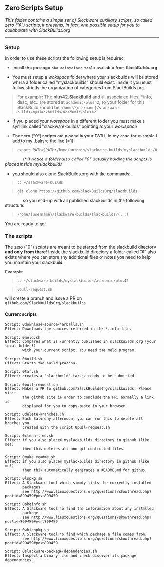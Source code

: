 ## Zero Scripts Setup

*This folder contains a simple set of Slackware auxiliary scripts, so called zero ("0") scripts, it presents, in fact, one possible setup for you to collaborate with SlackBuilds.org*

---

### Setup
In order to use these scripts the following setup is required:

* Install the package `sbo-maintainer-tools` available from SlackBuilds.org

* You must setup a *wokspace* folder where your slackbuilds will be stored whera a folder called "myslackbuilds" should exist. Inside it you must follow strictly the organization of categories from SlackBuilds.org.
>For example: The **plus42.SlackBuild** and all associated files, *.info, desc, etc.. are stored at `academic/plus42`, so your folder for this SlackBuild should be:
> `/home/{username}/slackware-builds/myslackbuilds/academic/plus42`

* If you placed your *worspace* in a different folder you must make a symlink called "slackware-builds" pointing at your *workspace*

* The zero ("0") scripts are placed in your PATH, in my case for example I add to my .bahsrc the line (*1):
> `export PATH=$PATH:/home/antonio/slackware-builds/myslackbuilds/0`

&nbsp;&nbsp;&nbsp;&nbsp;&nbsp;&nbsp;&nbsp;&nbsp;&nbsp;&nbsp;&nbsp;&nbsp;&nbsp;&nbsp;
(**1) notice a folder also called "0" actually holding the scripts is placed inside myslackbuilds*

* you should also clone SlackBuilds.org with the commands:
> `cd ~/slackware-builds`

> `git clone https://github.com/SlackBuildsOrg/slackbuilds`

&nbsp;&nbsp;&nbsp;&nbsp;&nbsp;&nbsp;&nbsp;&nbsp;&nbsp;&nbsp;&nbsp;&nbsp;&nbsp;&nbsp;
so you end-up with all published slackbuilds in the following structure:
> `/home/{username}/slackware-builds/slackbuilds/(...)`

You are ready to go!

### The scripts
The zero ("0") scripts are meant to be started from the slackbuild directory **and only from there**! Inside the slackbuild directory a folder called "0" also exists where you can store any additional files or notes you need to help you maintain your slackbuild.

Example:
> `cd ~/slackware-builds/myslackbuilds/academic/plus42`

> `0pull-request.sh`

will create a branch and issue a PR on `github.com/SlackBuildsOrg/slackbuilds` 

#### Current scripts

    Script: 0download-source-tarballs.sh
    Effect: Downloads the sources referred in the *.info file.

    Script: 0meld.sh
    Effect: Compares what is currently published in slackbuilds.org (your local folder!)
            with your current script. You need the meld program.

    Script: 0build.sh
    Effect: Starts the build process.

    Script: 0tar.sh
    Effect: creates a "slackbuild".tar.gz ready to be submitted.
    
    Script: 0pull-request.sh
    Effect: Makes a PR to github.com/SlackBuildsOrg/slackbuilds. Please visit
            the github site in order to conclude the PR. Normally a link is 
            displayed for you to copy-paste in your browser.

    Script: 0delete-branches.sh
    Effect: Each Saturday afternoon, you can run this to delete all braches you
            created with the script 0pull-request.sh.

    Script: 0clean-tree.sh
    Effect: if you also placed myslackbuilds directory in github (like me!)
            then this deletes all non-git controlled files.

    Script: 0make_readme.sh
    Effect: if you also placed myslackbuilds directory in github (like me!)
            then this automatically generates a README.md for github.

    Script: 0lspkg.sh
    Effect: A Slackware tool which simply lists the currently installed
            packages.
            see http://www.linuxquestions.org/questions/showthread.php?postid=899459#post899459

    Script: 0pkginfo.sh
    Effect: A Slackware tool to find the inforamtion about any installed 
            package
            see http://www.linuxquestions.org/questions/showthread.php?postid=899459#post899459

    Script: 0whichpkg.sh
    Effect: A Slackware tool to find which package a file comes from.
            see http://www.linuxquestions.org/questions/showthread.php?postid=899459#post899459

    Script: 0slackware-package-dependencies.sh
    Effect: Inspect a binary file and check discover its package dependencies.